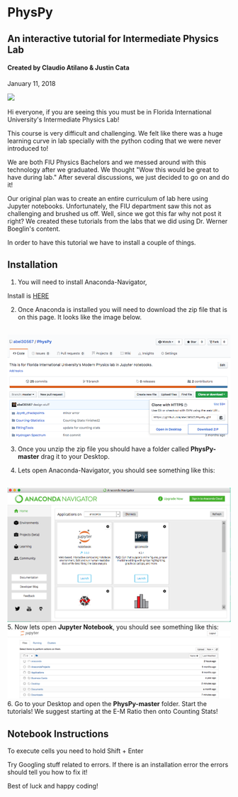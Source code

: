 # PhysPy
## An interactive tutorial for Intermediate Physics Lab

#### Created by Claudio Atilano & Justin Cata

January 11, 2018

<img src="https://media.giphy.com/media/3ohjVcveOM9hoSVTAk/giphy.gif" />

Hi everyone, if you are seeing this you must be in Florida International University's Intermediate Physics Lab! 

This course is very difficult and challenging. We felt like there was a huge learning curve in lab specially with the python coding that we were never introduced to! 

We are both FIU Physics Bachelors and we messed around with this technology after we graduated. We thought "Wow this would be great to have during lab." After several discussions, we just decided to go on and do it! 

Our original plan was to create an entire curriculum of lab here using Jupyter notebooks. Unfortunately, the FIU department saw this not as challenging and brushed us off. Well, since we got this far why not post it right? We created these tutorials from the labs that we did using Dr. Werner Boeglin's content.

In order to have this tutorial we have to install a couple of things.

## Installation

1. You will need to install Anaconda-Navigator,

Install is <a href="https://www.anaconda.com/download/">HERE</a>

2. Once Anaconda is installed you will need to download the zip file that is on this page. It looks like the image below.
<br />
<img src="ZipPic.png" />

3. Once you unzip the zip file you should have a folder called <strong>PhysPy-master</strong> drag it to your Desktop.

4. Lets open Anaconda-Navigator, you should see something like this:
<br />
<img src="AnacondaNav.png" />

<br />
5. Now lets open <strong>Jupyter Notebook</strong>, you should see something like this:
<br />
<img src="Jpy.png" />
<br />
6. Go to your Desktop and open the <strong>PhysPy-master</strong> folder. Start the tutorials! We suggest starting at the E-M Ratio then onto Counting Stats!

## Notebook Instructions

To execute cells you need to hold Shift + Enter

Try Googling stuff related to errors. If there is an installation error the errors should tell you how to fix it!

Best of luck and happy coding!
